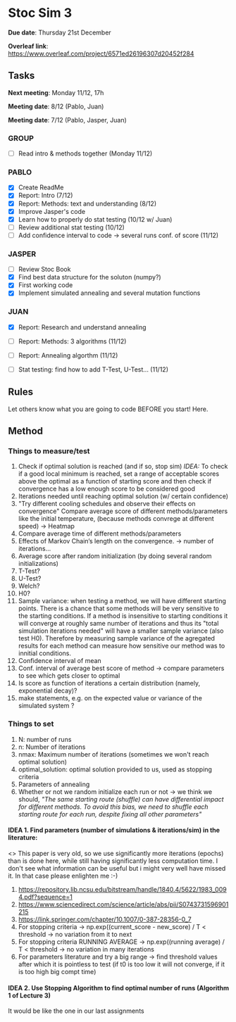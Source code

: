 # Stoc Sim 3

**Due date**:  Thursday 21st December

**Overleaf link**: https://www.overleaf.com/project/6571ed26196307d20452f284

## Tasks
**Next meeting**: Monday 11/12, 17h

**Meeting date**: 8/12 (Pablo, Juan)

**Meeting date**: 7/12 (Pablo, Jasper, Juan)

### GROUP
- [ ] Read intro & methods together (Monday 11/12)

### PABLO
- [X] Create ReadMe
- [X] Report: Intro (7/12)
- [X] Report: Methods: text and understanding (8/12)
- [X] Improve Jasper's code
- [X] Learn how to properly do stat testing (10/12 w/ Juan)
- [ ] Review additional stat testing (10/12)
- [ ] Add confidence interval to code -> several runs conf. of score (11/12)

### JASPER
- [ ] Review Stoc Book
- [X] Find best data structure for the soluton (numpy?)
- [X] First working code
- [X] Implement simulated annealing and several mutation functions

 ### JUAN
- [X] Report: Research and understand annealing 
- [ ] Report: Methods: 3 algorithms (11/12)
- [ ] Report: Annealing algorthm (11/12)
- [ ] Stat testing: find how to add T-Test, U-Test... (11/12)


## Rules
Let others know what you are going to code BEFORE you start! Here.



## Method


### Things to measure/test
1. Check if optimal solution is reached (and if so, stop sim)
  *IDEA:* To check if a good local minimum is reached, set a range of acceptable scores above the optimal as a function of starting score and then check if convergence has a low enough score to be considered good
3. Iterations needed until reaching optimal solution (w/ certain confidence)
4. "Try different cooling schedules and observe their effects on convergence" Compare average score of different methods/parameters like the initial temperature, (because methods convrege at different speed) -> Heatmap
5. Compare average time of different methods/parameters
6. Effects of Markov Chain’s length on the convergence. -> number of iterations...
7. Average score after random initialization (by doing several random initializations)
8. T-Test?
9. U-Test?
10. Welch?
11. H0?
12. Sample variance: when testing a method, we will have different starting points. There is a chance that some methods will be very sensitive to the starting conditions. If a method is insensitive to starting conditions it will converge at roughly same number of iterations and thus its "total simulation iterations needed" will have a smaller sample variance (also test H0). Therefore by measuring sample variance of the agregated results for each method can measure how sensitive our method was to innitial conditions.
13. Confidence interval of mean
14. Conf. interval of average best score of method -> compare parameters to see which gets closer to optimal
15. Is score as function of iterations a certain distribution (namely, exponential decay)?
16.  make statements, e.g. on the expected value or variance of the simulated system ?

### Things to set
1. N: number of runs
2. n: Number of iterations
3. nmax: Maximum number of iterations (sometimes we won't reach optimal solution)
4. optimal_solution: optimal solution provided to us, used as stopping criteria
5. Parameters of annealing
6. Whether or not we random initialize each run or not -> we think we should, *"The same starting route (shuffle) can have differential impact for different methods. To avoid this bias, we need to shuffle each starting route for each run, despite fixing all other parameters"*

#### IDEA 1. Find parameters (number of simulations & iterations/sim) in the literature:
<> This paper is very old, so we use significantly more iterations (epochs) than is done here, while still having significantly less computation time. I don't see what information can be useful but i might very well have missed it. In that case please enlighten me :-)
1. https://repository.lib.ncsu.edu/bitstream/handle/1840.4/5622/1983_0094.pdf?sequence=1
2. https://www.sciencedirect.com/science/article/abs/pii/S0743731596901215
3. https://link.springer.com/chapter/10.1007/0-387-28356-0_7
4. For stopping criteria -> np.exp((current_score - new_score) / T < threshold -> no variation from it to next
5. For stopping criteria RUNNING AVERAGE -> np.exp((running average) / T <  threshold -> no variation in many iterations
5. For parameters literature and try a big range -> find threshold values after which it is pointless to test (if t0 is too low it will not converge, if it is too high big compt time)

#### IDEA 2. Use Stopping Algorithm to find optimal number of runs (Algorithm 1 of Lecture 3)
It would be like the one in our last assignments
